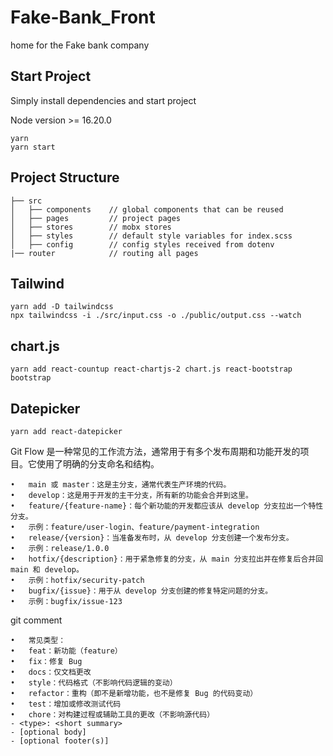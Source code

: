 # Fake-Bank_Front

home for the Fake bank company

## Start Project

Simply install dependencies and start project

Node version >= 16.20.0

```
yarn
yarn start
```

## Project Structure

```
├── src
│   ├── components    // global components that can be reused
│   ├── pages         // project pages
│   ├── stores        // mobx stores
│   ├── styles        // default style variables for index.scss
│   ├── config        // config styles received from dotenv
|── router            // routing all pages
```

## Tailwind

```
yarn add -D tailwindcss
npx tailwindcss -i ./src/input.css -o ./public/output.css --watch

```

## chart.js

```
yarn add react-countup react-chartjs-2 chart.js react-bootstrap bootstrap
```

## Datepicker

```
yarn add react-datepicker
```

Git Flow 是一种常见的工作流方法，通常用于有多个发布周期和功能开发的项目。它使用了明确的分支命名和结构。

    •	main 或 master：这是主分支，通常代表生产环境的代码。
    •	develop：这是用于开发的主干分支，所有新的功能会合并到这里。
    •	feature/{feature-name}：每个新功能的开发都应该从 develop 分支拉出一个特性分支。
    •	示例：feature/user-login、feature/payment-integration
    •	release/{version}：当准备发布时，从 develop 分支创建一个发布分支。
    •	示例：release/1.0.0
    •	hotfix/{description}：用于紧急修复的分支，从 main 分支拉出并在修复后合并回 main 和 develop。
    •	示例：hotfix/security-patch
    •	bugfix/{issue}：用于从 develop 分支创建的修复特定问题的分支。
    •	示例：bugfix/issue-123

git comment

    •	常见类型：
    •	feat：新功能（feature）
    •	fix：修复 Bug
    •	docs：仅文档更改
    •	style：代码格式（不影响代码逻辑的变动）
    •	refactor：重构（即不是新增功能，也不是修复 Bug 的代码变动）
    •	test：增加或修改测试代码
    •	chore：对构建过程或辅助工具的更改（不影响源代码）
    - <type>: <short summary>
    - [optional body]
    - [optional footer(s)]

